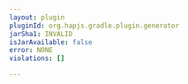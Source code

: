 ```yaml
---
layout: plugin
pluginId: org.hapjs.gradle.plugin.generator
jarSha1: INVALID
isJarAvailable: false
error: NONE
violations: []

---
```

